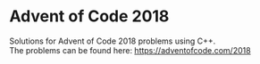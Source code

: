 # Advent of Code 2018
Solutions for Advent of Code 2018 problems using C++.<br>
The problems can be found here: https://adventofcode.com/2018
